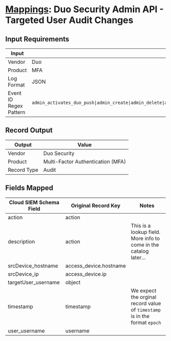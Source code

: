 # [Mappings](README.md): Duo Security Admin API - Targeted User Audit Changes

## Input Requirements

|Input|Value|
|-----|-----|
|Vendor|Duo|
|Product|MFA|
|Log Format|JSON|
|Event ID Regex Pattern|`admin_activates_duo_push\|admin_create\|admin_delete\|admin_reactivates_duo_push\|admin_update\|user_create\|user_delete\|user_pending_delete\|user_restore\|user_update`|

## Record Output

|Output|Value|
|------|-----|
|Vendor|Duo Security|
|Product|Multi-Factor Authentication (MFA)|
|Record Type|Audit|

## Fields Mapped

|Cloud SIEM Schema Field|Original Record Key|Notes|
|-----------------------|-------------------|-----|
|action|action||
|description|action|This is a lookup field. More info to come in the catalog later...|
|srcDevice_hostname|access_device.hostname||
|srcDevice_ip|access_device.ip||
|targetUser_username|object||
|timestamp|timestamp|We expect the orginal record value of `timestamp` is in the format `epoch`|
|user_username|username||

